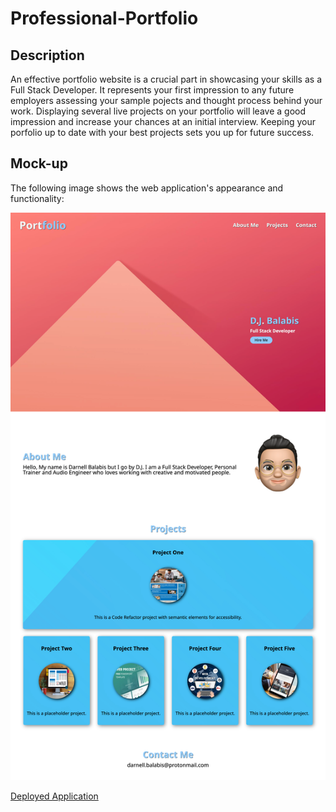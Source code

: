 # Professional-Portfolio

## Description

An effective portfolio website is a crucial part in showcasing your skills as a Full Stack Developer. It represents your first impression to any future employers assessing your sample pojects and thought process behind your work. Displaying several live projects on your portfolio will leave a good impression and increase your chances at an initial interview. Keeping your porfolio up to date with your best projects sets you up for future success.

## Mock-up

The following image shows the web application's appearance and functionality:

![This Horiseon webpage is refactored to include a semantic HTML structure and consolidated CSS selectors and properties](./assets/images/_Users_fsociety_Code_Professional-Portfolio_index.html.png)

[Deployed Application](https://djbalabis.github.io/HTML-CSS-Git-Challenge/)